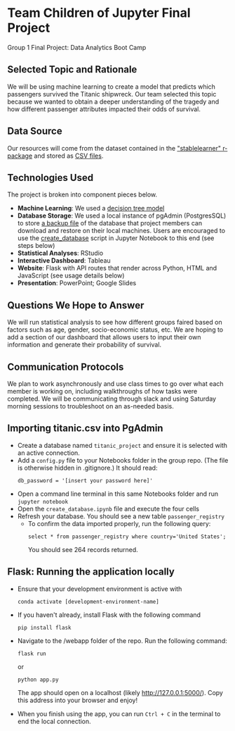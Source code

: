 # Team Children of Jupyter Final Project
Group 1 Final Project: Data Analytics Boot Camp

## Selected Topic and Rationale
We will be using machine learning to create a model that predicts which passengers survived the Titanic shipwreck. Our team selected this topic because we wanted to obtain a deeper understanding of the tragedy and how different passenger attributes impacted their odds of survival.
## Data Source
Our resources will come from the dataset contained in the ["stablelearner" r-package](https://search.r-project.org/CRAN/refmans/DALEX/html/titanic.html#:~:text=According%20to%20the%20website%201317,for%20a%20few%20regular%20passengers.) and stored as [CSV files](Resources/titanic.csv).

## Technologies Used
The project is broken into component pieces below. 

* <strong>Machine Learning</strong>: We used a [decision tree model](Notebooks/Titanic-decision-tree.ipynb) 
* <strong>Database Storage</strong>: We used a local instance of pgAdmin (PostgresSQL) to store [a backup file](Resources/titanic_project_db_backup.sql) of the database that project members can download and restore on their local machines. Users are encouraged to use the [create_database](Notebooks/create_database.ipynb) script in Jupyter Notebook to this end (see steps below) 
* <strong>Statistical Analyses</strong>: RStudio
* <strong>Interactive Dashboard</strong>: Tableau 
* <strong>Website</strong>: Flask with API routes that render across Python, HTML and JavaScript (see usage details below)
* <strong>Presentation</strong>: PowerPoint; Google Slides

## Questions We Hope to Answer
We will run statistical analysis to see how different groups faired based on factors such as age, gender, socio-economic status, etc. We are hoping to add a section of our dashboard that allows users to input their own information and generate their probability of survival.

## Communication Protocols
We plan to work asynchronously and use class times to go over what each member is working on, including walkthroughs of how tasks were completed. We will be communicating through slack and using Saturday morning sessions to troubleshoot on an as-needed basis.

## Importing titanic.csv into PgAdmin
* Create a database named ```titanic_project``` and ensure it is selected with an active connection. 
* Add a ```config.py``` file to your Notebooks folder in the group repo. (The file is otherwise hidden in .gitignore.) It should read:
    ```
    db_password = '[insert your password here]'
    ```
* Open a command line terminal in this same Notebooks folder and run ```jupyter notebook```
* Open the ```create_database.ipynb``` file and execute the four cells 
* Refresh your database. You should see a new table ```passenger_registry```
    * To confirm the data imported properly, run the following query: 
        ```
        select * from passenger_registry where country='United States';
        ```
        You should see 264 records returned. 

## Flask: Running the application locally
* Ensure that your development environment is active with
    ```
    conda activate [development-environment-name]
    ```
* If you haven't already, install Flask with the following command
    ```
    pip install flask
    ```
* Navigate to the /webapp folder of the repo. Run the following command:
    ```
    flask run
    ```

    or

    ```
    python app.py
    ```

    The app should open on a localhost (likely http://127.0.0.1:5000/). Copy this address into your browser and enjoy!
* When you finish using the app, you can run ```Ctrl + C``` in the terminal to end the local connection. 
    
<!-- * Navigate to the 'children-of-jupyter' repo
* Right-click and open 'Git Bash here'
* Run this command in the terminal:
    ```
    python app.py
    ```
* You should see a message that the Flask application is running on localhost
* Enter the address (usually http://127.0.0.1:5000/) in  your browser to view the application -->